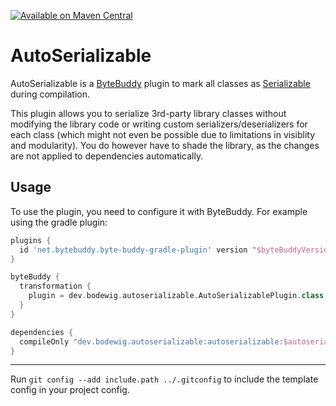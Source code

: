 [![Available on Maven Central](https://img.shields.io/maven-central/v/dev.bodewig.autoserializable/autoserializable?label=Available%20on%20Maven%20Central)](https://central.sonatype.com/artifact/dev.bodewig.autoserializable/autoserializable)

# AutoSerializable

AutoSerializable is a [ByteBuddy](https://github.com/raphw/byte-buddy) plugin to mark all classes as [Serializable](https://docs.oracle.com/en/java/javase/19/docs/api/java.base/java/io/Serializable.html) during compilation.

This plugin allows you to serialize 3rd-party library classes without modifying the library code or writing custom serializers/deserializers for each class (which might not even be possible due to limitations in visiblity and modularity). You do however have to shade the library, as the changes are not applied to dependencies automatically.

## Usage

To use the plugin, you need to configure it with ByteBuddy. For example using the gradle plugin:

```groovy
plugins {
  id 'net.bytebuddy.byte-buddy-gradle-plugin' version "$byteBuddyVersion"
}

byteBuddy {
  transformation {
    plugin = dev.bodewig.autoserializable.AutoSerializablePlugin.class
  }
}

dependencies {
  compileOnly "dev.bodewig.autoserializable:autoserializable:$autoserializableVersion"
}
```

---

Run `git config --add include.path ../.gitconfig` to include the template config in your project config.
